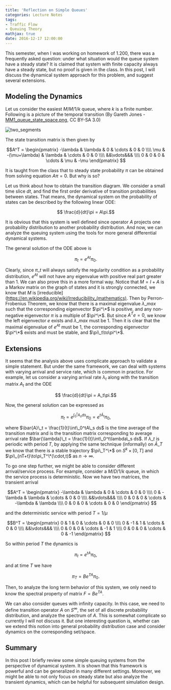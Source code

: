 ```yaml
---
title: 'Reflection on Simple Queues'
categories: Lecture Notes
tags:
- Traffic Flow
- Queuing Theory
mathjax: true
date: 2016-12-17 12:00:00
---
```

This semester, when I was working on homework of 1.200, there was a frequently asked question: under what situation would the queue system have a steady state? It is claimed that system with finite capacity always have a steady state, but no proof is given in the class. In this post, I will discuss the dynamical system approach for this problem, and suggest several extensions.

<!--more-->

## Modeling the Dynamics

Let us consider the easiest $M$/$M$/1/$k$ queue, where $k$ is a finite number. Following is a picture of the temporal transition (By Gareth Jones - [MM1_queue_state_space.png](https://commons.wikimedia.org/w/index.php?curid=17204982), CC BY-SA 3.0)

![two_segments](/images/MM1_queue_state_space.png)

The state transition matrix is then given by

$$A^T = \begin{pmatrix} -\lambda & \lambda & 0 & \cdots & 0 & 0 \\\\ \mu & -(\mu+\lambda) & \lambda & \cdots & 0 & 0 \\\\ &&\vdots&&& \\\\ 0 & 0 & 0 & \cdots & \mu & -\mu \end{pmatrix} $$

It is taught from the class that to steady state probability $\pi$ can be obtained from solving equation $A\pi = 0$. But why is so?

Let us think about how to obtain the transition diagram. We consider a small time slice $dt$, and find the first order derivative of transition probabilities between states. That means, the dynamical system on the probability of states can be described by the following linear ODE:

$$ \frac{d}{dt}\pi = A\pi.$$

It is obvious that this system is well defined since operator $A$ projects one probability distribution to another probability distribution. And now, we can analyze the queuing system using the tools for more general differential dynamical systems.

The general solution of the ODE above is

$$\pi_t = e^{At} \pi_0.$$

Clearly, since $\pi\_t$ will always satisfy the regularity condition as a probability distribution, $e^{At}$ will not have any eigenvalue with positive real part greater than 1. We can also prove this in a more formal way. Notice that $M = I + A$ is a Markov matrix on the graph of states and it is strongly connected, we know that $M$ is [irreducible](https://en.wikipedia.org/wiki/Irreducibility_(mathematics). Then by Perron-Frobenius Theorem, we know that there is a maximal eigenvalue $\lambda\_{max}$ such that the corresponding eigenvector $\pi^\*$ is positive, and any non-negative eigenvector $\pi$ is a multiple of $\pi^\*$. But since $A^Te = 0$, we know the left eigenvector $e$ exists and $\lambda\_{max}$ must be 1. Then it is clear that the maximal eigenvalue of $e^{At}$ must be 1, the corresponding eigenvector $\pi^\*$ exists and must be stable, and $\pi\_t\to\pi^\*$.

## Extensions

It seems that the analysis above uses complicate approach to validate a simple statement. But under the same framework, we can deal with systems with varying arrival and service rate, which is common in practice. For example, let us consider a varying arrival rate $\lambda_t$ along with the transition matrix $A_t$ and the ODE

$$ \frac{d}{dt}\pi = A_t\pi.$$

Now, the general solution can be expressed as

$$\pi_t = e^{\int_0^t A_s ds} \pi_0 = e^{t\bar{A}_t} \pi_0,$$

where $\bar{A}\_t = \frac{1}{t}\int\_0^tA\_s ds$ is the time average of the transition matrix and is the transition matrix corresponding to average arrival rate $\bar{\lambda}\_t = \frac{1}{t}\int\_0^t\lambda\_s ds$. If $\lambda\_t$ is periodic with period $T$, by applying the same technique (informally) on $\bar{A}\_T$ we know that there is a stable trajectory $\pi\_T^\*$ on $S^k \times [0,T]$ and $\pi\_{nT+t}\to\pi_T^\*(\cdot,t)$ as $n\to\infty$.

To go one step further, we might be able to consider different arrival/service process. For example, consider a $M$/$D$/1/$k$ queue, in which the service process is deterministic. Now we have two matrices, the transient arrival

$$A^T = \begin{pmatrix} -\lambda & \lambda & 0 & \cdots & 0 & 0 \\\\ 0 & -\lambda & \lambda & \cdots & 0 & 0 \\\\ &&\vdots&&& \\\\ 0 & 0 & 0 & \cdots & -\lambda & \lambda \\\\ 0 & 0 & 0 & \cdots & 0 & 0 \end{pmatrix} $$

and the deterministic service with period $T=1/\mu$

$$B^T = \begin{pmatrix} 0 & 1 & 0 & \cdots & 0 & 0 \\\\ 0 & -1 & 1 & \cdots & 0 & 0 \\\\ &&\vdots&&& \\\\ 0 & 0 & 0 & \cdots & -1 & 1 \\\\ 0 & 0 & 0 & \cdots & 0 & -1 \end{pmatrix} $$

So within period $T$ the dynamics is

$$\pi_t = e^{tA} \pi_0,$$

and at time $T$ we have

$$\pi_T = Be^{TA} \pi_0.$$

Then, to analyze the long term behavior of this system, we only need to know the spectral property of matrix $F=Be^{TA}$.

We can also consider queues with infinity capacity. In this case, we need to define transition operator $A$ on $S^{\infty}$, the set of all discrete probability distribution, and analyze the spectrum of $A$. This is somewhat complicate so currently I will not discuss it. But one interesting question is, whether can we extend this notion into general probability distribution case and consider dynamics on the corresponding set/space.

## Summary

In this post I briefly review some simple queuing systems from the perspective of dynamical system. It is shown that this framework is powerful and can be generalized in many different settings. Moreover, we might be able to not only focus on steady state but also analyze the transient dynamics, which can be helpful for subsequent simulation design.
